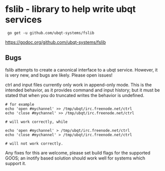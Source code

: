 # fslib - library to help write ubqt services

` go get -u github.com/ubqt-systems/fslib`

https://godoc.org/github.com/ubqt-systems/fslib

## Bugs

fslib attempts to create a canonical interface to a ubqt service. However, it is very new, and bugs are likely. Please open issues!

ctrl and input files currently only work in append-only mode. This is the intended behavior, as it provides command and input history; but it must be stated that when you do truncated writes the behavior is undefined.

```
# for example
echo 'open #mychannel' >> /tmp/ubqt/irc.freenode.net/ctrl
echo 'close #mychannel' >> /tmp/ubqt/irc.freenode.net/ctrl

# will work correctly, while 

echo 'open #mychannel' > /tmp/ubqt/irc.freenode.net/ctrl
echo 'close #mychannel' > /tmp/ubqt/irc.freenode.net/ctrl

# will not work correctly.
```

Any fixes for this are welcome, please set build flags for the supported GOOS; an inotify based solution should work well for systems which support it.
